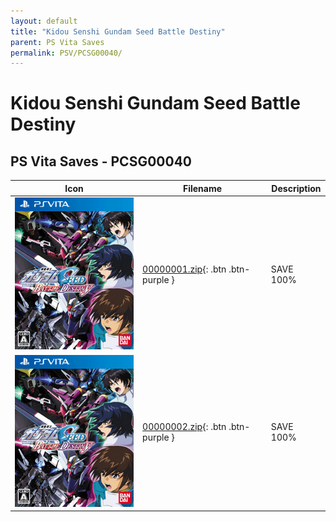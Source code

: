 ```yaml
---
layout: default
title: "Kidou Senshi Gundam Seed Battle Destiny"
parent: PS Vita Saves
permalink: PSV/PCSG00040/
---
```

# Kidou Senshi Gundam Seed Battle Destiny

## PS Vita Saves - PCSG00040

| Icon | Filename | Description |
|------|----------|-------------|
| ![Kidou Senshi Gundam Seed Battle Destiny](icon0.png) | [00000001.zip](00000001.zip){: .btn .btn-purple } | SAVE 100%  |
| ![Kidou Senshi Gundam Seed Battle Destiny](icon0.png) | [00000002.zip](00000002.zip){: .btn .btn-purple } | SAVE 100%  |
